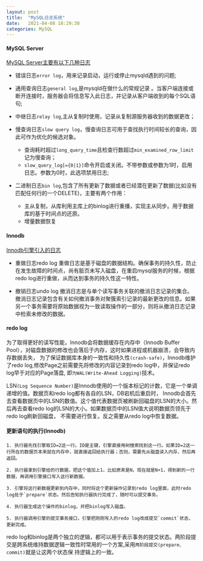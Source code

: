```yaml
---
layout: post
title:  "MySQL日志系统"
date:   2021-04-08 18:29:30
categories: MySQL
---
```

#### MySQL Server

[MySQL Server主要有以下几种日志](https://dev.mysql.com/doc/refman/8.0/en/server-logs.html)

* 错误日志`error log`，用来记录启动，运行或停止mysqld遇到的问题;

* 通用查询日志`general log`,是mysqld在做什么的常规记录 。当客户端连接或断开连接时，服务器会将信息写入此日志，并记录从客户端收到的每个SQL语句;

* 中继日志`relay log`,主从复制时使用，记录从复制源服务器收到的数据更改；

* 慢查询日志`slow query log`，慢查询日志可用于查找执行时间较长的查询，因此可作为优化的候选对象。
    * 查询耗时超过`long_query_time`且检查行数超过`min_examined_row_limit`记为慢查询；
    * `slow_query_log[={0|1}]`命令开启或关闭。不带参数或参数为1时，启用日志。参数为0时，此选项禁用日志;

* 二进制日志`bin log`,包含了所有更新了数据或者已经潜在更新了数据(比如没有匹配任何行的一个DELETE)，主要有两个作用：
    * 主从复制，从库利用主库上的binlog进行重播，实现主从同步。用于数据库的基于时间点的还原。
    * 增量数据恢复


#### Innodb

[Innodb引擎引入的日志](https://dev.mysql.com/doc/refman/8.0/en/innodb-redo-log.html)

* 重做日志redo log
重做日志是基于磁盘的数据结构。确保事务的持久性，防止在发生故障的时间点，尚有脏页未写入磁盘，在重启mysql服务的时候，根据redo log进行重做，从而达到事务的持久性这一特性。

* 撤销日志undo log
撤消日志是与单个读写事务关联的撤消日志记录的集合。撤消日志记录包含有关如何撤消事务对聚簇索引记录的最新更改的信息。如果另一个事务需要将原始数据视为一致读取操作的一部分，则将从撤消日志记录中检索未修改的数据。

#### redo log

为了取得更好的读写性能，Innodb会将数据缓存在内存中（Innodb Buffer Pool），对磁盘数据的修改也会落后于内存，这时如果进程或机器崩溃，会导致内存数据丢失，
为了保证数据库本身的一致性和持久性`(crash-safe)`，Innodb维护了redo log,修改Page之前需要先将修改的内容记录到redo log中，并保证redo log早于对应的Page落盘,
即`为WAL(Write-Ahead Logging)`技术。

LSN`(Log Sequence Number)`是Innodb使用的一个版本标记的计数，它是一个单调递增的值。数据页和redo log都有各自的LSN，DB宕机后重启时，
Innodb会首先去查看数据页中的LSN的数值。这个值代表数据页被刷新回磁盘的LSN的大小。然后再去查看redo log的LSN的大小。如果数据页中的LSN值大说明数据页领先于redo log刷新回磁盘，
不需要进行恢复。反之需要从redo log中恢复数据。

#### 更新语句的执行(Innodb)

    1. 执行器先找引擎取ID=2这一行。ID是主键，引擎直接用树搜索找到这一行。如果ID=2这一 行所在的数据页本来就在内存中，就直接返回给执行器；否则，需要先从磁盘读入内存，然后再返回。 

    2. 执行器拿到引擎给的行数据，把这个值加上1，比如原来是N，现在就是N+1，得到新的一行数据，再调用引擎接口写入这行新数据。 

    3. 引擎将这行新数据更新到内存中，同时将这个更新操作记录到redo log里面，此时redo log处于`prepare`状态。然后告知执行器执行完成了，随时可以提交事务。 

    4. 执行器生成这个操作的binlog，并把binlog写入磁盘。 

    5. 执行器调用引擎的提交事务接口，引擎把刚刚写入的redo log改成提交`commit`状态，更新完成。

redo log和binlog是两个独立的逻辑，都可以用于表示事务的提交状态。两阶段提交是跨系统维持数据逻辑一致性时常用的一个方案,采用`两阶段提交(prepare、commit)`就是让这两个状态保 持逻辑上的一致。







